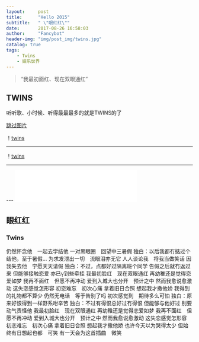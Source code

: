 ```yaml
---
layout:     post
title:      "Hello 2015"
subtitle:   " \"眼红红\""
date:       2017-08-26 16:58:03 
author:     "Fancybot"
header-img: "img/post_img/twins.jpg"
catalog: true
tags:
    - Twins
    - 娱乐世界
---
```


> “我最初面红、现在双眼通红”


## TWINS

听听歌、小时候、听得最最最多的就是TWINS的了

[跳过图片](#build) 

！[twins](/img/post_img/twins.jpg)

---


！[twins](/img/post_img/twins2.jpg)

---


<p id = "build"></p>
---
<iframe frameborder="no" border="0" marginwidth="0" marginheight="0" width=330 height=86 src="//music.163.com/outchain/player?type=2&id=28977260&auto=1&height=66"></iframe>

## 眼红红
### Twins

仍然怀念他　一起去学结他
一对黑眼圈　回望中三暑假
独白：以后我都冇掂过个结他，至于暑假...
为求发泄出一切　流眼泪亦无它
人人谈论我　将我当做笑话
因我失去他　宁愿天天请假
独白：不过，点都好过隔离班个同学
告假之后就冇返过来
但能够接触恋爱
亦已到些牵挂
我最初脸红　现在双眼通红
再幼稚还是觉得恋爱如梦
我再不面红　但愿不再冲动
爱到入城大也分开　预计之中
然而我愈说愈激动
这失恋感觉怎形容
初恋难忘　初次心痛
拿着旧日合照
想起我才撒他娇
我得到的礼物都不算少
仍然无电话　等于告别了吗
初次感觉到　期待多么可怕
独白：原来好恨得到一样野系咁辛苦
独白：不过有得恨总好过冇得恨
但能够与他好过
别要动气责怪他
我最初脸红　现在双眼通红
再幼稚还是觉得恋爱如梦
我再不面红　但愿不再冲动
爱到入城大也分开　预计之中
然而我愈说愈激动
这失恋感觉怎形容
初恋难忘　初次心痛
拿着旧日合照
想起我才撒他娇
也许今天以为哭得太少
但始终有日想起也都　可笑 
有一天会为这首插曲　微笑